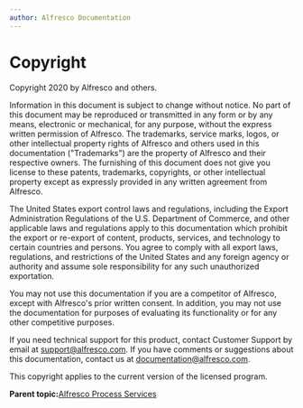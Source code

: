 ```yaml
---
author: Alfresco Documentation
---
```


# Copyright

Copyright 2020 by Alfresco and others.

Information in this document is subject to change without notice. No part of this document may be reproduced or transmitted in any form or by any means, electronic or mechanical, for any purpose, without the express written permission of Alfresco. The trademarks, service marks, logos, or other intellectual property rights of Alfresco and others used in this documentation \("Trademarks"\) are the property of Alfresco and their respective owners. The furnishing of this document does not give you license to these patents, trademarks, copyrights, or other intellectual property except as expressly provided in any written agreement from Alfresco.

The United States export control laws and regulations, including the Export Administration Regulations of the U.S. Department of Commerce, and other applicable laws and regulations apply to this documentation which prohibit the export or re-export of content, products, services, and technology to certain countries and persons. You agree to comply with all export laws, regulations, and restrictions of the United States and any foreign agency or authority and assume sole responsibility for any such unauthorized exportation.

You may not use this documentation if you are a competitor of Alfresco, except with Alfresco's prior written consent. In addition, you may not use the documentation for purposes of evaluating its functionality or for any other competitive purposes.

If you need technical support for this product, contact Customer Support by email at support@alfresco.com. If you have comments or suggestions about this documentation, contact us at documentation@alfresco.com.

This copyright applies to the current version of the licensed program.

**Parent topic:**[Alfresco Process Services](../concepts/welcome.md)

